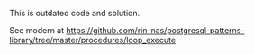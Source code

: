 This is outdated code and solution. 

See modern at https://github.com/rin-nas/postgresql-patterns-library/tree/master/procedures/loop_execute
